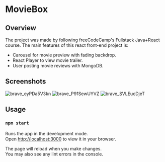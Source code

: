 # MovieBox

## Overview

The project was made by following freeCodeCamp's Fullstack Java+React course. The main features of this react front-end project is:
* Carousel for movie preview with fading backdrop.
* React Player to view movie trailer.
* User posting movie reviews with MongoDB.

## Screenshots
![brave_eyPDa5V3kn](https://github.com/NipunRamani99/moviebox/assets/17413156/c632262a-21da-42fa-a49f-1028db08df1e)
![brave_P91SewUYVZ](https://github.com/NipunRamani99/moviebox/assets/17413156/1836c27d-450f-447d-8d07-b983eff2b657)
![brave_SVLEucDjeT](https://github.com/NipunRamani99/moviebox/assets/17413156/40a2e37a-527c-403b-9874-e511f6a64cdb)



## Usage 
### `npm start`

Runs the app in the development mode.\
Open [http://localhost:3000](http://localhost:3000) to view it in your browser.

The page will reload when you make changes.\
You may also see any lint errors in the console.
